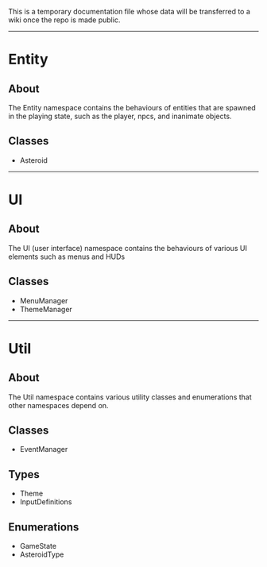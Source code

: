 This is a temporary documentation file whose data will be transferred to a wiki once the repo is made public.

------

# Entity

## About

The Entity namespace contains the behaviours of entities that are spawned in the playing state, such as the player, npcs, and inanimate objects.

## Classes

- Asteroid

------

# UI

## About

The UI (user interface) namespace contains the behaviours of various UI elements such as menus and HUDs

## Classes

- MenuManager
- ThemeManager

------

# Util

## About

The Util namespace contains various utility classes and enumerations that other namespaces depend on.

## Classes

- EventManager

## Types

- Theme
- InputDefinitions

## Enumerations

- GameState
- AsteroidType
